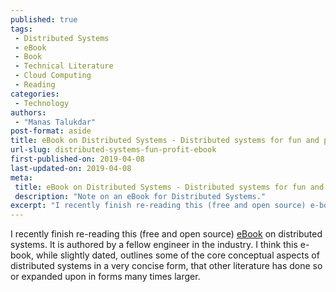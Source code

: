 ```yaml
---
published: true
tags:
 - Distributed Systems
 - eBook
 - Book
 - Technical Literature
 - Cloud Computing
 - Reading
categories:
 - Technology
authors:
 - "Manas Talukdar"
post-format: aside
title: eBook on Distributed Systems - Distributed systems for fun and profit
url-slug: distributed-systems-fun-profit-ebook
first-published-on: 2019-04-08
last-updated-on: 2019-04-08
meta:
 title: eBook on Distributed Systems - Distributed systems for fun and profit
 description: "Note on an eBook for Distributed Systems."
excerpt: "I recently finish re-reading this (free and open source) e-book on distributed systems."
---
```


I recently finish re-reading this (free and open source) [eBook](http://book.mixu.net/distsys/) on distributed systems. It is authored by a fellow engineer in the industry. I think this e-book, while slightly dated, outlines some of the core conceptual aspects of distributed systems in a very concise form, that other literature has done so or expanded upon in forms many times larger.
